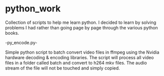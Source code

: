 # python_work

Collection of scripts to help me learn python. I decided to learn by solving problems I had rather than going page by page through the various python books.

-py_encode.py-

Simple python script to batch convert video files in ffmpeg using the Nvidia hardware decoding & encoding libraries. The script will process all video files in a folder called batch and convert to h264 mkv files. The audio stream of the file will not be touched and simply copied.
